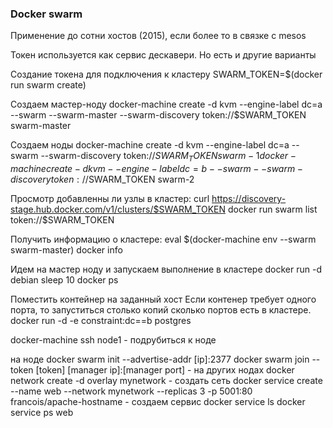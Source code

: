 ### Docker swarm
Применение до сотни хостов (2015), если более то в связке с mesos

Токен используется как сервис дескавери. Но есть и другие варианты

Создание токена для подключения к кластеру
SWARM_TOKEN=$(docker run swarm create)

Создаем мастер-ноду
docker-machine create -d kvm --engine-label dc=a --swarm --swarm-master --swarm-discovery token://$SWARM_TOKEN swarm-master

Создаем ноды
docker-machine create -d kvm --engine-label dc=a --swarm --swarm-discovery token://$SWARM_TOKEN swarm-1
docker-machine create -d kvm --engine-label dc=b --swarm --swarm-discovery token://$SWARM_TOKEN swarm-2

Просмотр добавленны ли узлы в кластер:
curl https://discovery-stage.hub.docker.com/v1/clusters/$SWARM_TOKEN
docker run swarm list token://$SWARM_TOKEN

Получить информацию о кластере:
eval $(docker-machine env --swarm swarm-master)
docker info

Идем на мастер ноду и запускаем выполнение в кластере
docker run -d debian sleep 10
docker ps

Поместить контейнер на заданный хост
Если контенер требует одного порта, то запуститься столько копий сколько портов есть в кластере.
docker run -d -e constraint:dc==b postgres


docker-machine ssh node1 - подрубиться к ноде

на ноде
docker swarm init --advertise-addr [ip]:2377
docker swarm join --token [token] [manager ip]:[manager port]  - на других
нодах
docker network create -d overlay mynetwork - создать сеть
docker service create --name web --network mynetwork --replicas 3 -p 5001:80
francois/apache-hostname - создаем сервис
docker service ls
docker service ps web
